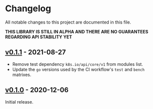 # Changelog

All notable changes to this project are documented in this file.

**THIS LIBRARY IS STILL IN ALPHA AND THERE ARE NO GUARANTEES REGARDING API STABILITY YET**

## [v0.1.1] - 2021-08-27
- Remove test dependency `k8s.io/api/core/v1` from modules list.
- Update the `go` versions used by the CI workflow's `test` and `bench` matrixes.

## [v0.1.0] - 2020-12-06
Initial release.

[v0.1.0]: https://github.com/wI2L/jsondiff/releases/tag/v0.1.0
[v0.1.1]: https://github.com/wI2L/jsondiff/releases/tag/v0.1.1
